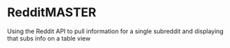 # RedditMASTER
Using the Reddit API to pull information for a single subreddit and displaying that subs info on a table view
